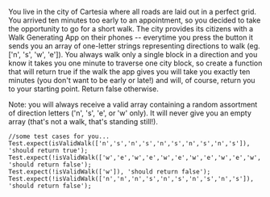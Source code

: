 You live in the city of Cartesia where all roads are laid out in a perfect grid. You arrived ten minutes too early to an appointment, so you decided to take the opportunity to go for a short walk. The city provides its citizens with a Walk Generating App on their phones -- everytime you press the button it sends you an array of one-letter strings representing directions to walk (eg. ['n', 's', 'w', 'e']). You always walk only a single block in a direction and you know it takes you one minute to traverse one city block, so create a function that will return true if the walk the app gives you will take you exactly ten minutes (you don't want to be early or late!) and will, of course, return you to your starting point. Return false otherwise.

Note: you will always receive a valid array containing a random assortment of direction letters ('n', 's', 'e', or 'w' only). It will never give you an empty array (that's not a walk, that's standing still!).
```
//some test cases for you...
Test.expect(isValidWalk(['n','s','n','s','n','s','n','s','n','s']), 'should return true');
Test.expect(!isValidWalk(['w','e','w','e','w','e','w','e','w','e','w','e']), 'should return false');
Test.expect(!isValidWalk(['w']), 'should return false');
Test.expect(!isValidWalk(['n','n','n','s','n','s','n','s','n','s']), 'should return false');
```
